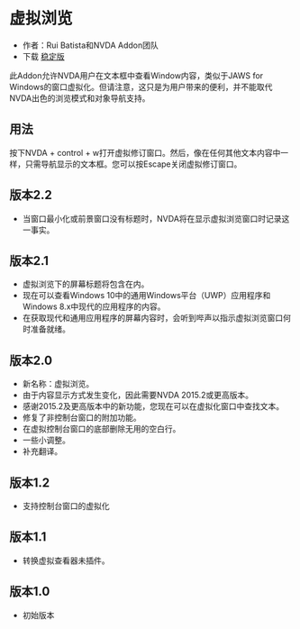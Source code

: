# 虚拟浏览 #

* 作者：Rui Batista和NVDA Addon团队
* 下载 [稳定版][1]

此Addon允许NVDA用户在文本框中查看Window内容，类似于JAWS for
Windows的窗口虚拟化。但请注意，这只是为用户带来的便利，并不能取代NVDA出色的浏览模式和对象导航支持。

## 用法 ##

按下NVDA + control + w打开虚拟修订窗口。然后，像在任何其他文本内容中一样，只需导航显示的文本框。您可以按Escape关闭虚拟修订窗口。

## 版本2.2

* 当窗口最小化或前景窗口没有标题时，NVDA将在显示虚拟浏览窗口时记录这一事实。

## 版本2.1

* 虚拟浏览下的屏幕标题将包含在内。
* 现在可以查看Windows 10中的通用Windows平台（UWP）应用程序和Windows 8.x中现代的应用程序的内容。
* 在获取现代和通用应用程序的屏幕内容时，会听到哔声以指示虚拟浏览窗口何时准备就绪。

## 版本2.0

* 新名称：虚拟浏览。
* 由于内容显示方式发生变化，因此需要NVDA 2015.2或更高版本。
* 感谢2015.2及更高版本中的新功能，您现在可以在虚拟化窗口中查找文本。
* 修复了非控制台窗口的附加功能。
* 在虚拟控制台窗口的底部删除无用的空白行。
* 一些小调整。
* 补充翻译。

## 版本1.2

* 支持控制台窗口的虚拟化

## 版本1.1

* 转换虚拟查看器未插件。

## 版本1.0

* 初始版本

[1]: https://github.com/ruifontes/virtualReview/releases/download/2023.03/virtualRevision-2023.03.nvda-addon
